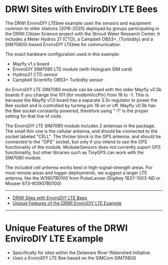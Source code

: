 # DRWI Sites with EnviroDIY LTE Bees <!-- {#example_drwi_ediylte} -->

The DRWI EnviroDIY LTEbee example uses the sensors and equipment common to older stations (2016-2020) deployed by groups participating in the DRWI Citizen Science project with the Stroud Water Research Center. It includes a Meter Hydros 21 (CTD), a Campbell OBS3+, (Turbidity) and a SIM7080G-based EnviroDIY LTEbee for communication.

The exact hardware configuration used in this example:
 * Mayfly v1.x board
 * EnviroDIY SIM7080 LTE module (with Hologram SIM card)
 * Hydros21 CTD sensor
 * Campbell Scientific OBS3+ Turbidity sensor

An EnviroDIY LTE SIM7080 module can be used with the older Mayfly v0.5b boards if you change line 101 (for modemVccPin) from 18 to -1.
This is because the Mayfly v1.0 board has a separate 3.3v regulator to power the Bee socket and is controlled by turning pin 18 on or off.
Mayfly v0.5b has the Bee socket constantly powered, therefore using "-1" is the proper setting for that line of code.

The EnviroDIY LTE SIM7080 module includes 2 antennas in the package.  The small thin one is the cellular antenna, and should be connected to the socket labeled "CELL".  The thicker block is the GPS antenna, and should be connected to the "GPS" socket, but only if you intend to use the GPS functionality of the module.  ModularSensors does not currently suport GPS functionality, but other libraries such as TinyGPS can work with the SIM7080 module.

The included cell antenna works best in high-signal-strength areas.  For most remote areas and logger deployments, we suggest a larger LTE antenna, like the W3907B0100
from PulseLarsen (Digikey 1837-1003-ND or Mouser 673-W3907B0100)

_______

[//]: # ( @tableofcontents )

[//]: # ( @m_footernavigation )

[//]: # ( Start GitHub Only )
- [DRWI Sites with EnviroDIY LTE Bees](#drwi-sites-with-envirodiy-lte-bees)
- [Unique Features of the DRWI EnviroDIY LTE Example](#unique-features-of-the-drwi-envirodiy-lte-example)

[//]: # ( End GitHub Only )

_______

# Unique Features of the DRWI EnviroDIY LTE Example <!-- {#example_drwi_ediylte_unique} -->
- Specifically for sites within the Delaware River Watershed Initiative.
- Uses a EnviroDIY LTE Bee based on the SIMCom SIM7080G


[//]: # ( @section example_drwi_ediylte_pio_config PlatformIO Configuration )

[//]: # ( @include{lineno} DRWI_SIM7080LTE/platformio.ini )

[//]: # ( @section example_drwi_ediylte_code The Complete Code )

[//]: # ( @include{lineno} DRWI_SIM7080LTE/DRWI_SIM7080LTE.ino )
